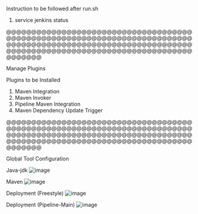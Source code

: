 Instruction to be followed after run.sh

1. service jenkins status

@@@@@@@@@@@@@@@@@@@@@@@@@@@@@@@@@@@@@@@@@@@@@@@@@@@@@@@@@@@@@@@@@@@@@@@@@@@@@@@@@@@@@@@@@@@@@@@@@@@@@@@@@@@@@@@@@@@@@@@@@@@@@@@@@@@@@@@@@@@@@@@@@@@@@@@@@@@

Manage Plugins

Plugins to be Installed
1. Maven Integration
2. Maven Invoker
3. Pipeline Maven Integration
4. Maven Dependency Update Trigger


@@@@@@@@@@@@@@@@@@@@@@@@@@@@@@@@@@@@@@@@@@@@@@@@@@@@@@@@@@@@@@@@@@@@@@@@@@@@@@@@@@@@@@@@@@@@@@@@@@@@@@@@@@@@@@@@@@@@@@@@@@@@@@@@@@@@@@@@@@@@@@@@@@@@@@@@@@@

Global Tool Configuration

Java-jdk
![image](https://user-images.githubusercontent.com/102150088/166205913-a0d1310b-3490-4830-a6da-0eaf77efd29d.png)

Maven
![image](https://user-images.githubusercontent.com/102150088/166206318-a8f1f053-05d7-4779-b00e-884d08645034.png)

Deployment (Freestyle)
![image](https://user-images.githubusercontent.com/102150088/166206965-573f80f1-290f-49d4-97b5-02e6f2400477.png)

Deployment (Pipeline-Main)
![image](https://user-images.githubusercontent.com/102150088/166207442-daed0274-0d6a-4242-9c4c-e75dcbcf1df5.png)
